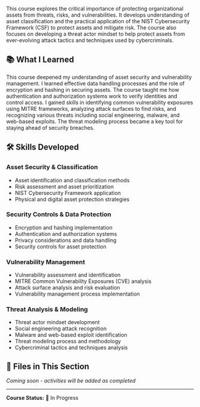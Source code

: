 This course explores the critical importance of protecting organizational assets from threats, risks, and vulnerabilities. It develops understanding of asset classification and the practical application of the NIST Cybersecurity Framework (CSF) to protect assets and mitigate risk. The course also focuses on developing a threat actor mindset to help protect assets from ever-evolving attack tactics and techniques used by cybercriminals.

## 📚 What I Learned

This course deepened my understanding of asset security and vulnerability management. I learned effective data handling processes and the role of encryption and hashing in securing assets. The course taught me how authentication and authorization systems work to verify identities and control access. I gained skills in identifying common vulnerability exposures using MITRE frameworks, analyzing attack surfaces to find risks, and recognizing various threats including social engineering, malware, and web-based exploits. The threat modeling process became a key tool for staying ahead of security breaches.

## 🛠️ Skills Developed

### Asset Security & Classification

- Asset identification and classification methods
- Risk assessment and asset prioritization
- NIST Cybersecurity Framework application
- Physical and digital asset protection strategies

### Security Controls & Data Protection

- Encryption and hashing implementation
- Authentication and authorization systems
- Privacy considerations and data handling
- Security controls for asset protection

### Vulnerability Management

- Vulnerability assessment and identification
- MITRE Common Vulnerability Exposures (CVE) analysis
- Attack surface analysis and risk evaluation
- Vulnerability management process implementation

### Threat Analysis & Modeling

- Threat actor mindset development
- Social engineering attack recognition
- Malware and web-based exploit identification
- Threat modeling process and methodology
- Cybercriminal tactics and techniques analysis

## 📁 Files in This Section

_Coming soon - activities will be added as completed_

---

**Course Status:** 🔄 In Progress  
